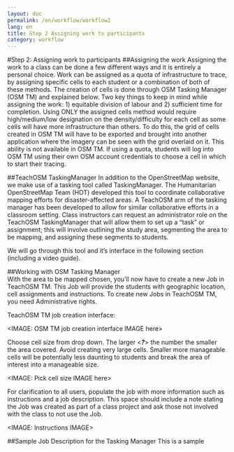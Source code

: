 ```yaml
---
layout: doc
permalink: /en/workflow/workflow2
lang: en
title: Step 2 Assigning work to participants
category: workflow
---
```

#Step 2: Assigning work to participants
##Assigning the work
Assigning the work to a class can be done a few different ways and it is entirely a personal choice.  Work can be assigned as a quota of infrastructure to trace, by assigning specific cells to each student or a combination of both of these methods.  The creation of cells is done through OSM Tasking Manager (OSM TM) and explained below. 
Two key things to keep in mind while assigning the work: 1) equitable division of labour and 2) sufficient time for completion.  Using ONLY the assigned cells method would require high/medium/low designation on the density/difficulty for each cell as some cells will have more infrastructure than others.  To do this, the grid of cells created in OSM TM will have to be exported and brought into another application where the imagery can be seen with the grid overlaid on it.  This ability is not available in OSM TM.
If using a quota, students will log into OSM TM using their own OSM account credentials to choose a cell in which to start their tracing.

##TeachOSM TaskingManager
In addition to the OpenStreetMap website, we make use of a tasking tool called TaskingManager. The Humanitarian OpenStreetMap Team (HOT) developed this tool to coordinate collaborative mapping efforts for disaster-affected areas. A TeachOSM arm of the tasking manager has been developed to allow for similar collaborative efforts in a classroom setting. Class instructors can request an administrator role on the TeachOSM TaskingManager that will allow them to set up a “task” or assignment; this will involve outlining the study area, segmenting the area to be mapping, and assigning these segments to students. 

We will go through this tool and it’s interface in the following section (including a video guide). 

##Working with OSM Tasking Manager  
With the area to be mapped chosen, you’ll now have to create a new Job in TeachOSM TM.  This Job will provide the students with geographic location, cell assignments and instructions.  To create new Jobs in TeachOSM TM, you need Administrative rights.  

TeachOSM TM job creation interface:
 

<IMAGE: OSM TM job creation interface IMAGE here>


Choose cell size from drop down.  The larger <***?***> the number the smaller the area covered.  Avoid creating very large cells. Smaller more manageable cells will be potentially less daunting to students and break the area of interest into a manageable size.


<IMAGE: Pick cell size IMAGE here>
 

For clarification to all users, populate the job with more information such as instructions and a job description.  This space should include a note stating the Job was created as part of a class project and ask those not involved with the class to not use the Job.  


<IMAGE: Instructions IMAGE>


##Sample Job Description for the Tasking Manager
This is a sample
